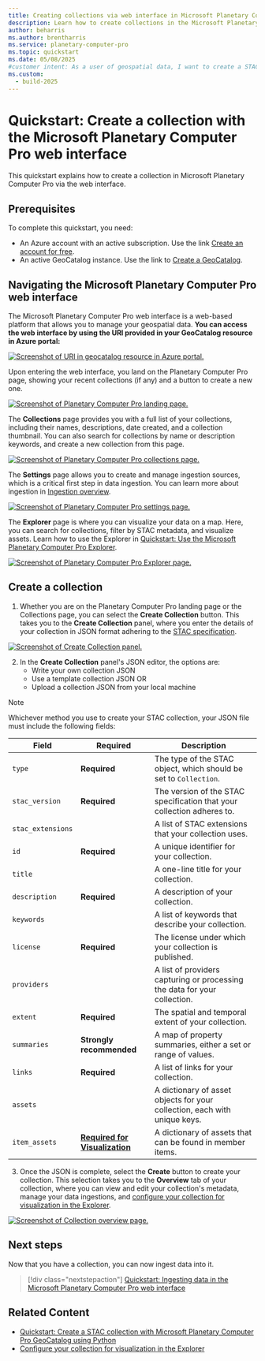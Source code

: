 ```yaml
---
title: Creating collections via web interface in Microsoft Planetary Computer Pro
description: Learn how to create collections in the Microsoft Planetary Computer Pro web interface. 
author: beharris
ms.author: brentharris
ms.service: planetary-computer-pro
ms.topic: quickstart
ms.date: 05/08/2025
#customer intent: As a user of geospatial data, I want to create a STAC collection so that I can organize metadata for geospatial assets for later querying.
ms.custom:
  - build-2025
---
```


# Quickstart: Create a collection with the Microsoft Planetary Computer Pro web interface

This quickstart explains how to create a collection in Microsoft Planetary Computer Pro via the web interface.

## Prerequisites

To complete this quickstart, you need:

- An Azure account with an active subscription. Use the link [Create an account for free](https://azure.microsoft.com/free/?WT.mc_id=A261C142F).
- An active GeoCatalog instance. Use the link to [Create a GeoCatalog](./deploy-geocatalog-resource.md).

## Navigating the Microsoft Planetary Computer Pro web interface

The Microsoft Planetary Computer Pro web interface is a web-based platform that allows you to manage your geospatial data. **You can access the web interface by using the URI provided in your GeoCatalog resource in Azure portal:**

[ ![Screenshot of URI in geocatalog resource in Azure portal.](media/geocatalog-uri-example.jpeg) ](media/geocatalog-uri-example.jpeg#lightbox) 

Upon entering the web interface, you land on the Planetary Computer Pro page, showing your recent collections (if any) and a button to create a new one.

[ ![Screenshot of Planetary Computer Pro landing page.](./media/landing-page.jpeg) ](./media/landing-page.jpeg#lightbox)

The **Collections** page provides you with a full list of your collections, including their names, descriptions, date created, and a collection thumbnail. You can also search for collections by name or description keywords, and create a new collection from this page. 

[ ![Screenshot of Planetary Computer Pro collections page.](./media/collections-page.jpeg) ](./media/collections-page.jpeg#lightbox)

The **Settings** page allows you to create and manage ingestion sources, which is a critical first step in data ingestion. You can learn more about ingestion in [Ingestion overview](./ingestion-overview.md).

[ ![Screenshot of Planetary Computer Pro settings page.](./media/settings-page.jpeg) ](./media/settings-page.jpeg#lightbox)

The **Explorer** page is where you can visualize your data on a map. Here, you can search for collections, filter by STAC metadata, and visualize assets. Learn how to use the Explorer in [Quickstart: Use the Microsoft Planetary Computer Pro Explorer](./use-explorer.md).

[ ![Screenshot of Planetary Computer Pro Explorer page.](./media/explorer-page.jpeg) ](./media/explorer-page.jpeg#lightbox)

## Create a collection

1. Whether you are on the Planetary Computer Pro landing page or the Collections page, you can select the **Create Collection** button. This takes you to the **Create Collection** panel, where you enter the details of your collection in JSON format adhering to the [STAC specification](https://github.com/radiantearth/stac-spec/blob/master/collection-spec/collection-spec.md).

[ ![Screenshot of Create Collection panel.](./media/create-collection-panel.jpeg) ](./media/create-collection-panel.jpeg#lightbox)

2. In the **Create Collection** panel's JSON editor, the options are:
    * Write your own collection JSON
    * Use a template collection JSON 
    OR
    * Upload a collection JSON from your local machine 

> [!NOTE] 
> Whichever method you use to create your STAC collection, your JSON file must include the following fields:
> 
> | Field           | Required             | Description                                                                 |
> |-----------------|----------------------|-----------------------------------------------------------------------------|
> | `type`          | **Required**         | The type of the STAC object, which should be set to `Collection`.           |
> | `stac_version`  | **Required**         | The version of the STAC specification that your collection adheres to.      |
> | `stac_extensions`|                      | A list of STAC extensions that your collection uses.                        |
> | `id`            | **Required**         | A unique identifier for your collection.                                    |
> | `title`         |                      | A one-line title for your collection.                                       |
> | `description`   | **Required**         | A description of your collection.                                           |
> | `keywords`      |                      | A list of keywords that describe your collection.                           |
> | `license`       | **Required**         | The license under which your collection is published.                       |
> | `providers`     |                      | A list of providers capturing or processing the data for your collection.   |
> | `extent`        | **Required**         | The spatial and temporal extent of your collection.                         |
> | `summaries`     | **Strongly recommended** | A map of property summaries, either a set or range of values.             |
> | `links`         | **Required**         | A list of links for your collection.                                        |
> | `assets`        |                      | A dictionary of asset objects for your collection, each with unique keys. |
> | `item_assets`   | [**Required for Visualization**](./render-configuration.md#step-1-define-item_assets-in-your-collection-json)                     | A dictionary of assets that can be found in member items.                   |

3. Once the JSON is complete, select the **Create** button to create your collection. This selection takes you to the **Overview** tab of your collection, where you can view and edit your collection's metadata, manage your data ingestions, and [configure your collection for visualization in the Explorer](./collection-configuration-concept.md).

[ ![Screenshot of Collection overview page.](./media/collection-overview.jpeg) ](./media/collection-overview.jpeg#lightbox)

## Next steps
Now that you have a collection, you can now ingest data into it. 

> [!div class="nextstepaction"]
> [Quickstart: Ingesting data in the Microsoft Planetary Computer Pro web interface](./ingest-via-web-interface.md)

## Related Content

- [Quickstart: Create a STAC collection with Microsoft Planetary Computer Pro GeoCatalog using Python](./create-stac-collection.md)
- [Configure your collection for visualization in the Explorer](./collection-configuration-concept.md)